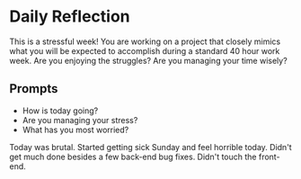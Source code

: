 # Daily Reflection
This is a stressful week! You are working on a project that closely mimics what you will be expected to accomplish during a standard 40 hour work week. Are you enjoying the struggles? Are you managing your time wisely? 

## Prompts
- How is today going? 
- Are you managing your stress?
- What has you most worried?

Today was brutal. Started getting sick Sunday and feel horrible today. Didn't get much done besides a few back-end bug fixes. Didn't touch the front-end.
